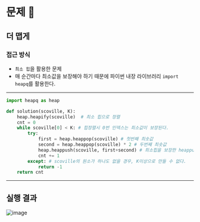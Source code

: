 # 문제 :book:

## 더 맵게

### 접근 방식

- `최소 힙`을 활용한 문제
- 매 순간마다 최소값을 보장해야 하기 때문에 파이썬 내장 라이브러리 `import heapq`를 활용한다.

<hr>

```python
import heapq as heap

def solution(scoville, K):
    heap.heapify(scoville)  # 최소 힙으로 정렬
    cnt = 0 
    while scoville[0] < K: # 힙정렬시 0번 인덱스는 최소값이 보장된다.
        try:
            first = heap.heappop(scoville) # 첫번째 최솟값
            second = heap.heappop(scoville) * 2 # 두번째 최솟값
            heap.heappush(scoville, first+second) # 최소힙을 보장한 heappush
            cnt += 1
        except: # scoville의 원소가 하나도 없을 경우, K이상으로 만들 수 없다.
            return -1
    return cnt
```

<hr>

## 실행 결과

![image](https://user-images.githubusercontent.com/84619866/150959785-aca6e3b9-2210-4dcb-aea7-9670ed12ef91.png)
